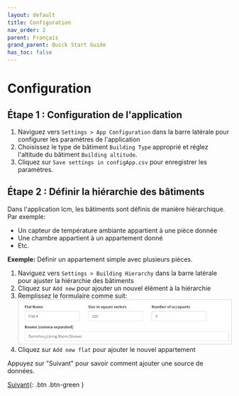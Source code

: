 ```yaml
---
layout: default
title: Configuration
nav_order: 2
parent: Français
grand_parent: Quick Start Guide
has_toc: false
---
```


# Configuration
## Étape 1 : Configuration de l'application
1. Naviguez vers `Settings > App Configuration` dans la barre latérale pour configurer les paramètres de l'application
1. Choisissez le type de bâtiment `Building Type` approprié et réglez l'altitude du bâtiment `Building altitude`.
1. Cliquez sur `Save settings in configApp.csv` pour enregistrer les paramètres.

## Étape 2 : Définir la hiérarchie des bâtiments
Dans l'application lcm, les bâtiments sont définis de manière hiérarchique. Par exemple:
- Un capteur de température ambiante appartient à une pièce donnée
- Une chambre appartient à un appartement donné
- Etc.

**Exemple:** Définir un appartement simple avec plusieurs pièces.

1. Naviguez vers `Settings > Building Hierarchy` dans la barre latérale pour ajuster la hiérarchie des bâtiments
1. Cliquez sur `Add new` pour ajouter un nouvel élément à la hiérarchie
1. Remplissez le formulaire comme suit:<br>
   <img src="https://raw.githubusercontent.com/hslu-ige-laes/lcm/master/docs/assets/images/settingsBldgHierarchy_01.PNG" style="border:1px solid lightgrey"/>
1. Cliquez sur `Add new flat`  pour ajouter le nouvel appartement

Appuyez sur "Suivant" pour savoir comment ajouter une source de données.

[Suivant](https://hslu-ige-laes.github.io/lcm/docs/quickStartGuide/fr/addDataSource/){: .btn .btn-green }

